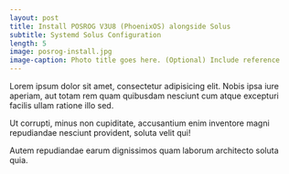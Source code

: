 ```yaml
---
layout: post
title: Install POSROG V3U8 (PhoenixOS) alongside Solus
subtitle: Systemd Solus Configuration
length: 5
image: posrog-install.jpg
image-caption: Photo title goes here. (Optional) Include reference
---
```


Lorem ipsum dolor sit amet, consectetur adipisicing elit. Nobis ipsa iure aperiam, aut totam rem quam quibusdam nesciunt cum atque excepturi facilis ullam ratione illo sed.

Ut corrupti, minus non cupiditate, accusantium enim inventore magni repudiandae nesciunt provident, soluta velit qui!

Autem repudiandae earum dignissimos quam laborum architecto soluta quia.
